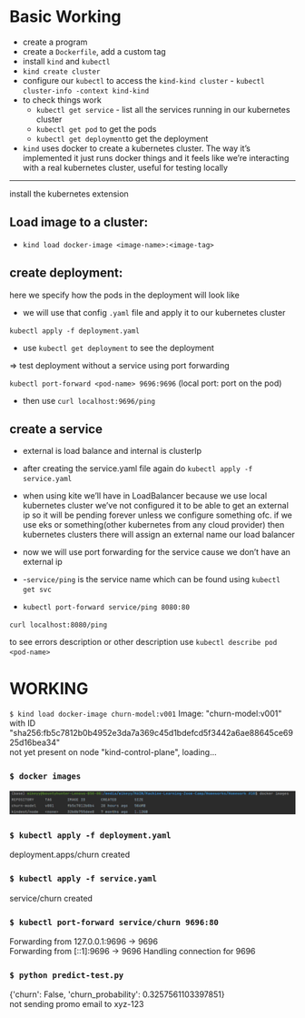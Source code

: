 # Basic Working
 - create a program
 - create a `Dockerfile`, add a custom tag
 - install `kind` and `kubectl`
 - `kind create cluster`
 - configure our `kubectl` to access the `kind-kind cluster` - `kubectl cluster-info -context kind-kind`
 - to check things work
     - `kubectl get service` - list all the services running in our kubernetes cluster
     - `kubectl get pod` to get the pods
     - `kubectl get deployment`to get the deployment
 - `kind` uses docker to create a kubernetes cluster. The way it’s implemented it just runs docker things and it feels like we’re interacting with a real kubernetes cluster, useful for testing locally

---

 install the kubernetes extension

## Load image to a cluster:

- `kind load docker-image <image-name>:<image-tag>`

## **create deployment**: 
here we specify how the pods in the deployment will look like

- we will use that config `.yaml` file and apply it to our kubernetes cluster

`kubectl apply -f deployment.yaml`

- use `kubectl get deployment` to see the deployment

⇒ test deployment without a service using port forwarding

`kubectl port-forward <pod-name> 9696:9696` (local port: port on the pod)

- then use `curl localhost:9696/ping`

## create a service

- external is load balance and internal is clusterIp
- after creating the service.yaml file again do `kubectl apply -f  service.yaml`

 - when using kite we’ll have <pending> in LoadBalancer because we use local kubernetes cluster we’ve not configured it to be able to get an external ip so it will be pending forever unless we configure something ofc. if we use eks or something(other kubernetes from any cloud provider) then kubernetes clusters there will assign an external name our load balancer 

- now we will use port forwarding for the service  cause we don’t have an external ip
- -`service/ping` is the service name which can be found using `kubectl get svc`
- `kubectl port-forward service/ping 8080:80`

 `curl localhost:8080/ping`

to see errors description or other description use `kubectl describe pod <pod-name>`

# WORKING
`$ kind load docker-image churn-model:v001`
Image: "churn-model:v001" with ID "sha256:fb5c7812b0b4952e3da7a369c45d1bdefcd5f3442a6ae88645ce6925d16bea34" <br>not yet present on node "kind-control-plane", loading...
### `$ docker images` 
![img.png](img.png)

### `$ kubectl apply -f deployment.yaml`
deployment.apps/churn created
 
### `$ kubectl apply -f service.yaml `
service/churn created
### `$ kubectl port-forward service/churn 9696:80`
Forwarding from 127.0.0.1:9696 -> 9696 <br>
Forwarding from [::1]:9696 -> 9696
Handling connection for 9696
### `$ python predict-test.py `
{'churn': False, 'churn_probability': 0.3257561103397851} <br>
not sending promo email to xyz-123
